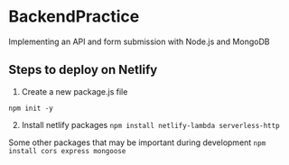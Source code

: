 # BackendPractice
Implementing an API and form submission with Node.js and MongoDB

## Steps to deploy on Netlify

1. Create a new package.js file

`npm init -y`
 
2. Install netlify packages
`npm install netlify-lambda serverless-http`

Some other packages that may be important during development 
`npm install cors express mongoose`
